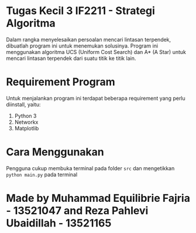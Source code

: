# Tugas Kecil 3 IF2211 - Strategi Algoritma 
Dalam rangka menyelesaikan persoalan mencari lintasan terpendek, dibuatlah program ini untuk menemukan solusinya. Program ini menggunakan algoritma UCS (Uniform Cost Search) dan A* (A Star) untuk mencari lintasan terpendek dari suatu titik ke titik lain.

# Requirement Program
Untuk menjalankan program ini terdapat beberapa requirement yang perlu diinstall, yaitu:
1. Python 3
2. Networkx
3. Matplotlib

# Cara Menggunakan
Pengguna cukup membuka terminal pada folder ``src`` dan mengetikkan ``python main.py`` pada terminal


# Made by Muhammad Equilibrie Fajria - 13521047 and Reza Pahlevi Ubaidillah - 13521165
